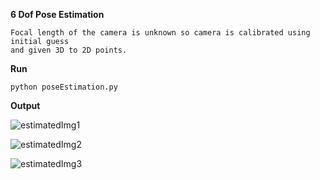__6 Dof Pose Estimation__

    Focal length of the camera is unknown so camera is calibrated using initial guess
    and given 3D to 2D points.

__Run__

    python poseEstimation.py
   
__Output__

![estimatedImg1](https://user-images.githubusercontent.com/94297285/169706211-7743390f-38ae-40c9-856f-0dfb9c62d317.jpg)

![estimatedImg2](https://user-images.githubusercontent.com/94297285/169706215-7c52d765-2919-4a39-9344-b65e9eb26a94.jpg)

![estimatedImg3](https://user-images.githubusercontent.com/94297285/169706218-5378e83b-d828-4a6f-a284-8777cb441247.jpg)

